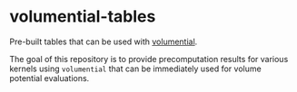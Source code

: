 # volumential-tables
Pre-built tables that can be used with [volumential](https://gitlab.tiker.net/xywei/volumential).

The goal of this repository is to provide precomputation results for various kernels using `volumential`
that can be immediately used for volume potential evaluations.
